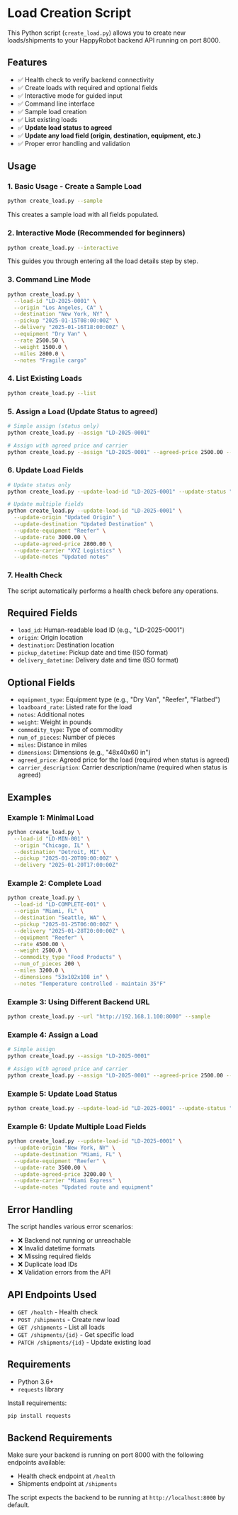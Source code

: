 # Load Creation Script

This Python script (`create_load.py`) allows you to create new loads/shipments to your HappyRobot backend API running on port 8000.

## Features

- ✅ Health check to verify backend connectivity
- ✅ Create loads with required and optional fields
- ✅ Interactive mode for guided input
- ✅ Command line interface
- ✅ Sample load creation
- ✅ List existing loads
- ✅ **Update load status to agreed**
- ✅ **Update any load field (origin, destination, equipment, etc.)**
- ✅ Proper error handling and validation

## Usage

### 1. Basic Usage - Create a Sample Load

```bash
python create_load.py --sample
```

This creates a sample load with all fields populated.

### 2. Interactive Mode (Recommended for beginners)

```bash
python create_load.py --interactive
```

This guides you through entering all the load details step by step.

### 3. Command Line Mode

```bash
python create_load.py \
  --load-id "LD-2025-0001" \
  --origin "Los Angeles, CA" \
  --destination "New York, NY" \
  --pickup "2025-01-15T08:00:00Z" \
  --delivery "2025-01-16T18:00:00Z" \
  --equipment "Dry Van" \
  --rate 2500.50 \
  --weight 1500.0 \
  --miles 2800.0 \
  --notes "Fragile cargo"
```

### 4. List Existing Loads

```bash
python create_load.py --list
```

### 5. Assign a Load (Update Status to agreed)

```bash
# Simple assign (status only)
python create_load.py --assign "LD-2025-0001"

# Assign with agreed price and carrier
python create_load.py --assign "LD-2025-0001" --agreed-price 2500.00 --carrier "ABC Transport Co."
```

### 6. Update Load Fields

```bash
# Update status only
python create_load.py --update-load-id "LD-2025-0001" --update-status "agreed"

# Update multiple fields
python create_load.py --update-load-id "LD-2025-0001" \
  --update-origin "Updated Origin" \
  --update-destination "Updated Destination" \
  --update-equipment "Reefer" \
  --update-rate 3000.00 \
  --update-agreed-price 2800.00 \
  --update-carrier "XYZ Logistics" \
  --update-notes "Updated notes"
```

### 7. Health Check

The script automatically performs a health check before any operations.

## Required Fields

- `load_id`: Human-readable load ID (e.g., "LD-2025-0001")
- `origin`: Origin location
- `destination`: Destination location
- `pickup_datetime`: Pickup date and time (ISO format)
- `delivery_datetime`: Delivery date and time (ISO format)

## Optional Fields

- `equipment_type`: Equipment type (e.g., "Dry Van", "Reefer", "Flatbed")
- `loadboard_rate`: Listed rate for the load
- `notes`: Additional notes
- `weight`: Weight in pounds
- `commodity_type`: Type of commodity
- `num_of_pieces`: Number of pieces
- `miles`: Distance in miles
- `dimensions`: Dimensions (e.g., "48x40x60 in")
- `agreed_price`: Agreed price for the load (required when status is agreed)
- `carrier_description`: Carrier description/name (required when status is agreed)

## Examples

### Example 1: Minimal Load
```bash
python create_load.py \
  --load-id "LD-MIN-001" \
  --origin "Chicago, IL" \
  --destination "Detroit, MI" \
  --pickup "2025-01-20T09:00:00Z" \
  --delivery "2025-01-20T17:00:00Z"
```

### Example 2: Complete Load
```bash
python create_load.py \
  --load-id "LD-COMPLETE-001" \
  --origin "Miami, FL" \
  --destination "Seattle, WA" \
  --pickup "2025-01-25T06:00:00Z" \
  --delivery "2025-01-28T20:00:00Z" \
  --equipment "Reefer" \
  --rate 4500.00 \
  --weight 2500.0 \
  --commodity_type "Food Products" \
  --num_of_pieces 200 \
  --miles 3200.0 \
  --dimensions "53x102x108 in" \
  --notes "Temperature controlled - maintain 35°F"
```

### Example 3: Using Different Backend URL
```bash
python create_load.py --url "http://192.168.1.100:8000" --sample
```

### Example 4: Assign a Load
```bash
# Simple assign
python create_load.py --assign "LD-2025-0001"

# Assign with agreed price and carrier
python create_load.py --assign "LD-2025-0001" --agreed-price 2500.00 --carrier "ABC Transport Co."
```

### Example 5: Update Load Status
```bash
python create_load.py --update-load-id "LD-2025-0001" --update-status "agreed"
```

### Example 6: Update Multiple Load Fields
```bash
python create_load.py --update-load-id "LD-2025-0001" \
  --update-origin "New York, NY" \
  --update-destination "Miami, FL" \
  --update-equipment "Reefer" \
  --update-rate 3500.00 \
  --update-agreed-price 3200.00 \
  --update-carrier "Miami Express" \
  --update-notes "Updated route and equipment"
```

## Error Handling

The script handles various error scenarios:

- ❌ Backend not running or unreachable
- ❌ Invalid datetime formats
- ❌ Missing required fields
- ❌ Duplicate load IDs
- ❌ Validation errors from the API

## API Endpoints Used

- `GET /health` - Health check
- `POST /shipments` - Create new load
- `GET /shipments` - List all loads
- `GET /shipments/{id}` - Get specific load
- `PATCH /shipments/{id}` - Update existing load

## Requirements

- Python 3.6+
- `requests` library

Install requirements:
```bash
pip install requests
```

## Backend Requirements

Make sure your backend is running on port 8000 with the following endpoints available:
- Health check endpoint at `/health`
- Shipments endpoint at `/shipments`

The script expects the backend to be running at `http://localhost:8000` by default.
